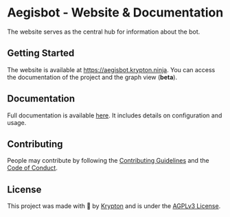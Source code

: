 # Aegisbot - Website & Documentation

The website serves as the central hub for information about the bot.

## Getting Started

The website is available at https://aegisbot.krypton.ninja. You can access the documentation of the project and the graph view (**beta**).

## Documentation

Full documentation is available [here](https://aegisbot.krypton.ninja/docs/). It includes details on configuration and usage.

## Contributing

People may contribute by following the [Contributing Guidelines](https://github.com/kkrypt0nn/aegisbot/blob/main/CONTRIBUTING.md) and the [Code of Conduct](https://github.com/kkrypt0nn/aegisbot/blob/main/CODE_OF_CONDUCT.md).

## License

This project was made with 💜 by [Krypton](https://github.com/kkrypt0nn) and is under the [AGPLv3 License](https://github.com/kkrypt0nn/aegisbot/blob/main/LICENSE.md).
